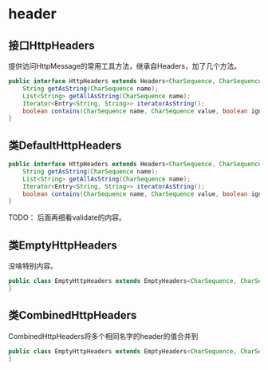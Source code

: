 # header

## 接口HttpHeaders

提供访问HttpMessage的常用工具方法，继承自Headers，加了几个方法。

```java
public interface HttpHeaders extends Headers<CharSequence, CharSequence, HttpHeaders> {
    String getAsString(CharSequence name);
    List<String> getAllAsString(CharSequence name);
    Iterator<Entry<String, String>> iteratorAsString();
    boolean contains(CharSequence name, CharSequence value, boolean ignoreCase);
}
```

## 类DefaultHttpHeaders

```java
public interface HttpHeaders extends Headers<CharSequence, CharSequence, HttpHeaders> {
    String getAsString(CharSequence name);
    List<String> getAllAsString(CharSequence name);
    Iterator<Entry<String, String>> iteratorAsString();
    boolean contains(CharSequence name, CharSequence value, boolean ignoreCase);
}
```

TODO： 后面再细看validate的内容。

## 类EmptyHttpHeaders

没啥特别内容。

```java
public class EmptyHttpHeaders extends EmptyHeaders<CharSequence, CharSequence, HttpHeaders> implements HttpHeaders {
}
```

## 类CombinedHttpHeaders

CombinedHttpHeaders将多个相同名字的header的值合并到

```java
public class EmptyHttpHeaders extends EmptyHeaders<CharSequence, CharSequence, HttpHeaders> implements HttpHeaders {
}
```



